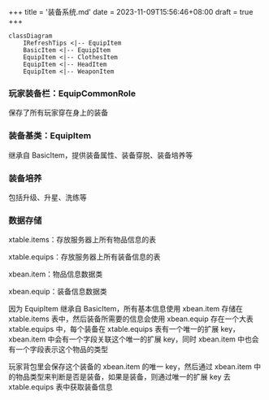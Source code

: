 +++
title = '装备系统.md'
date = 2023-11-09T15:56:46+08:00
draft = true
+++

```mermaid
classDiagram
	IRefreshTips <|-- EquipItem
	BasicItem <|-- EquipItem
	EquipItem <|-- ClothesItem
	EquipItem <|-- HeadItem
	EquipItem <|-- WeaponItem
```

### 玩家装备栏：EquipCommonRole

保存了所有玩家穿在身上的装备

### 装备基类：EquipItem

继承自 BasicItem，提供装备属性、装备穿脱、装备培养等

### 装备培养

包括升级、升星、洗练等

### 数据存储

xtable.items：存放服务器上所有物品信息的表

xtable.equips：存放服务器上所有装备信息的表

xbean.item：物品信息数据类

xbean.equip：装备信息数据类

因为 EquipItem 继承自 BasicItem，所有基本信息使用 xbean.item 存储在 xtable.items 表中，然后装备所需要的信息会使用 xbean.equip 存在一个大表 xtable.equips 中，每个装备在 xtable.equips 表有一个唯一的扩展 key，xbean.item 中会有一个字段关联这个唯一的扩展 key，同时 xbean.item 中也会有一个字段表示这个物品的类型

玩家背包里会保存这个装备的 xbean.item 的唯一 key，然后通过 xbean.item 中的物品类型来判断是否是装备，如果是装备，则通过唯一的扩展 key 去 xtable.equips 表中获取装备信息
